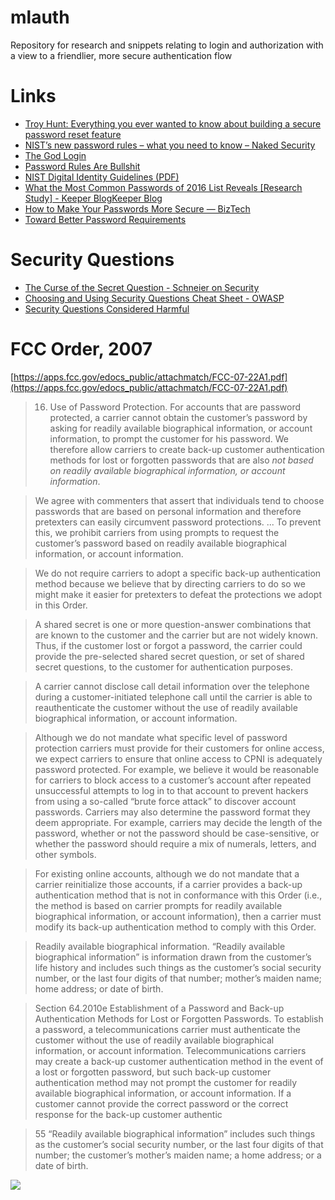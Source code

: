 # mlauth
Repository for research and snippets relating to login and authorization with a view to a friendlier, more secure authentication flow

# Links
* [Troy Hunt: Everything you ever wanted to know about building a secure password reset feature](https://www.troyhunt.com/everything-you-ever-wanted-to-know/)
* [NIST’s new password rules – what you need to know – Naked Security](https://nakedsecurity.sophos.com/2016/08/18/nists-new-password-rules-what-you-need-to-know/)
* [The God Login](https://blog.codinghorror.com/the-god-login/)
* [Password Rules Are Bullshit](https://blog.codinghorror.com/password-rules-are-bullshit/)
* [NIST Digital Identity Guidelines (PDF)](http://nvlpubs.nist.gov/nistpubs/SpecialPublications/NIST.SP.800-63-3.pdf)
* [What the Most Common Passwords of 2016 List Reveals [Research Study] - Keeper BlogKeeper Blog](https://blog.keepersecurity.com/2017/01/13/most-common-passwords-of-2016-research-study/)
* [How to Make Your Passwords More Secure — BizTech](https://biztechmagazine.com/article/2017/03/how-make-your-passwords-more-secure)
* [Toward Better Password Requirements](https://www.slideshare.net/jim_fenton/toward-better-password-requirements)

# Security Questions
* [The Curse of the Secret Question - Schneier on Security](https://www.schneier.com/blog/archives/2005/02/the_curse_of_th.html)
* [Choosing and Using Security Questions Cheat Sheet - OWASP](https://www.owasp.org/index.php/Choosing_and_Using_Security_Questions_Cheat_Sheet)
* [Security Questions Considered Harmful](https://www.slideshare.net/jim_fenton/security-questions-considered-harmful)

# FCC Order, 2007

[https://apps.fcc.gov/edocs_public/attachmatch/FCC-07-22A1.pdf](https://apps.fcc.gov/edocs_public/attachmatch/FCC-07-22A1.pdf)

> 16. Use of Password Protection. For accounts that are password protected, a carrier cannot obtain the customer’s password by asking for readily available biographical information, or account information, to prompt the customer for his password. We therefore allow carriers to create back-up customer authentication methods for lost or forgotten passwords that are also *not based on readily available biographical information, or account information*.

> We agree with commenters that assert that individuals tend to choose passwords that are based on personal information and therefore pretexters can easily circumvent password protections. ... To prevent this, we prohibit carriers from using prompts to request the customer’s password based on readily available biographical information, or account information. 

> We do not require carriers to adopt a specific back-up authentication method because we believe that by directing carriers to do so we might make it easier for pretexters to defeat the protections we adopt in this Order.

> A shared secret is one or more question-answer combinations that are known to the customer and the carrier but are not widely known. Thus, if the customer lost or forgot a password, the carrier could provide the pre-selected shared secret question, or set of shared secret questions, to the customer for authentication purposes. 

> A carrier cannot disclose call detail information over the telephone during a customer-initiated telephone call until the carrier is able to reauthenticate the customer without the use of readily available biographical information, or account information.

> Although we do not mandate what specific level of password protection carriers must provide for their customers for online access, we expect carriers to ensure that online access to CPNI is adequately password protected. For example, we believe it would be reasonable for carriers to block access to a customer’s account after repeated unsuccessful attempts to log in to that account to prevent hackers from using a so-called “brute force attack” to discover account passwords. Carriers may also determine the password format they deem appropriate. For example, carriers may decide the length of the password, whether or not the password should be case-sensitive, or whether the password should require a mix of numerals, letters, and other symbols. 

> For existing online accounts, although we do not mandate that a carrier reinitialize those accounts, if a carrier provides a back-up authentication method that is not in conformance with this Order (i.e., the method is based on carrier prompts for readily available biographical information, or account information), then a carrier must modify its back-up authentication method to comply with this Order. 

> Readily available biographical information. “Readily available biographical information” is information drawn from the customer’s life history and includes such things as the customer’s social security number, or the last four digits of that number; mother’s maiden name; home address; or date of birth. 

> Section 64.2010e  Establishment of a Password and Back-up Authentication Methods for Lost or Forgotten Passwords. To establish a password, a telecommunications carrier must authenticate the customer without the use of readily available biographical information, or account information. Telecommunications carriers may create a back-up customer authentication method in the event of a lost or forgotten password, but such back-up customer authentication method may not prompt the customer for readily available biographical information, or account information. If a customer cannot provide the correct password or the correct response for the back-up customer authentic

> 55 “Readily available biographical information” includes such things as the customer’s social security number, or the last four digits of that number; the customer’s mother’s maiden name; a home address; or a date of birth. 

![](http://1.bp.blogspot.com/-YnMlo7C3h0g/VV4EoNH2LJI/AAAAAAAAAFo/gI0AeUTnUwo/s1600/Beutler_Google_passwords-v6c.png)

